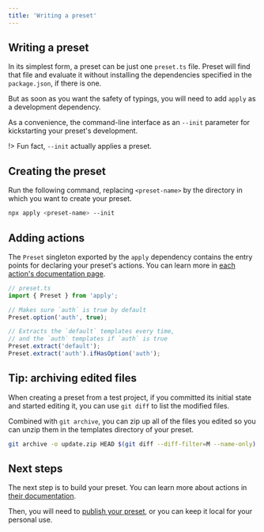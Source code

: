 ```yaml
---
title: 'Writing a preset'
---
```


## Writing a preset

In its simplest form, a preset can be just one `preset.ts` file. Preset will find that file and evaluate it without installing the dependencies specified in the `package.json`, if there is one.

But as soon as you want the safety of typings, you will need to add `apply` as a development dependency.

As a convenience, the command-line interface as an `--init` parameter for kickstarting your preset's development.

!> Fun fact, `--init` actually applies a preset.

## Creating the preset

Run the following command, replacing `<preset-name>` by the directory in which you want to create your preset.

```bash
npx apply <preset-name> --init
```

## Adding actions

The `Preset` singleton exported by the `apply` dependency contains the entry points for declaring your preset's actions. You can learn more in [each action's documentation page](/docs/concepts/actions/#actions).

```ts
// preset.ts
import { Preset } from 'apply';

// Makes sure `auth` is true by default
Preset.option('auth', true);

// Extracts the `default` templates every time,
// and the `auth` templates if `auth` is true
Preset.extract('default');
Preset.extract('auth').ifHasOption('auth');
```

## Tip: archiving edited files

When creating a preset from a test project, if you committed its initial state and started editing it, you can use `git diff` to list the modified files.

Combined with `git archive`, you can zip up all of the files you edited so you can unzip them in the templates directory of your preset.

```bash
git archive -o update.zip HEAD $(git diff --diff-filter=M --name-only)
```

## Next steps

The next step is to build your preset. You can learn more about actions in [their documentation](/docs/concepts/actions/#actions).

Then, you will need to [publish your preset](/docs/guides/hosting), or you can keep it local for your personal use.
